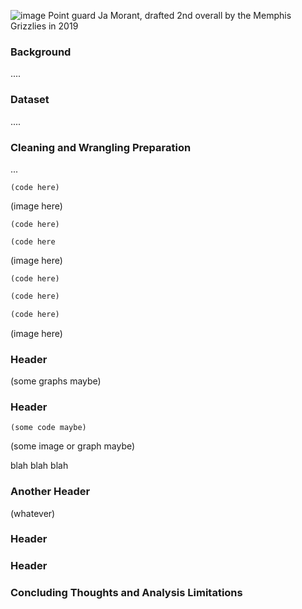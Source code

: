 ![image](https://user-images.githubusercontent.com/92558174/146867019-88381d28-9055-49bb-9345-4b0994e10052.png)
Point guard Ja Morant, drafted 2nd overall by the Memphis Grizzlies in 2019

### Background
....


### Dataset
....


### Cleaning and Wrangling Preparation
...

```
(code here)
```

(image here)

```
(code here)
```


```
(code here
```

(image here)

```
(code here)
```

```markdown
(code here)
```


```markdown
(code here)
```

(image here)


### Header

(some graphs maybe)


### Header
```
(some code maybe)
```
(some image or graph maybe)

blah blah blah

### Another Header

(whatever)


### Header

### Header



### Concluding Thoughts and Analysis Limitations

